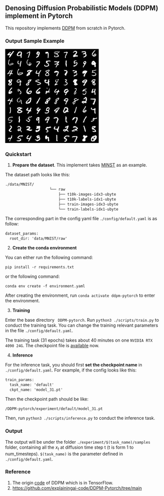 ## Denosing Diffusion Probabilistic Models (DDPM) implement in Pytorch

This repository implements [DDPM](https://arxiv.org/abs/2006.11239) from scratch in Pytorch.

### Output Sample Example

 ![x0_0](./assets/x0_0.png)

### Quickstart

1. **Prepare the dataset**. This implement takes [MINST](https://yann.lecun.com/exdb/mnist/) as an example.

The dataset path looks like this:

```
./data/MNIST/
					└── raw
   		 				├── t10k-images-idx3-ubyte
   		 				├── t10k-labels-idx1-ubyte
    					├── train-images-idx3-ubyte
   		 				└── train-labels-idx1-ubyte
```

The corresponding part in the config yaml file `./config/default.yaml` is as follow:

```
dataset_params:
  root_dir: 'data/MNIST/raw'
```



2. **Create the conda environment**

You can either run the following command:

```
pip install -r requirements.txt
```

or the following command:

```
conda env create -f environment.yaml
```

After creating the environment, run `conda activate ddpm-pytorch` to enter the environment.



3. **Training**

Enter the base directory ` DDPM-pytorch`. Run `python3 ./scripts/train.py` to conduct the training task. You can change the training relevant parameters in the file `./config/default.yaml`.

The training task (31 epochs) takes about 40 minutes on one `NVIDIA RTX 4090 24G`. The checkpoint file is [available](https://cloud.tsinghua.edu.cn/d/10d12a84cafc40e89f5a/) now.



4. **Inference**

For the inference task, you should first **set the checkpoint name** in `./config/default.yaml`. For example, if the config looks like this:

```
train_params:
  task_name: 'default'
  ckpt_name: 'model_31.pt'
```

Then the checkpoint path should be like:

```
/DDPM-pytorch/experiment/default/model_31.pt
```

Then, run `python3 ./scripts/inference.py` to conduct the inference task.



### Output

The output will be under the folder `./experiment/$(task_name)/samples` folder, containing all the $x_{t}$ at diffusion time step t (t is form 1 to num_timesteps). `$(task_name)` is the parameter defined in `./config/default.yaml`.



### Reference

1. The origin [code](https://github.com/hojonathanho/diffusion) of DDPM which is in TensorFlow.
2. https://github.com/explainingai-code/DDPM-Pytorch/tree/main

